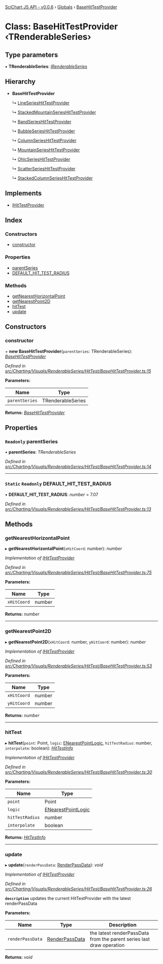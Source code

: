 [SciChart JS API - v0.0.6](../README.md) › [Globals](../globals.md) › [BaseHitTestProvider](basehittestprovider.md)

# Class: BaseHitTestProvider ‹**TRenderableSeries**›

## Type parameters

▪ **TRenderableSeries**: *[IRenderableSeries](../interfaces/irenderableseries.md)*

## Hierarchy

* **BaseHitTestProvider**

  ↳ [LineSeriesHitTestProvider](lineserieshittestprovider.md)

  ↳ [StackedMountainSeriesHitTestProvider](stackedmountainserieshittestprovider.md)

  ↳ [BandSeriesHitTestProvider](bandserieshittestprovider.md)

  ↳ [BubbleSeriesHitTestProvider](bubbleserieshittestprovider.md)

  ↳ [ColumnSeriesHitTestProvider](columnserieshittestprovider.md)

  ↳ [MountainSeriesHitTestProvider](mountainserieshittestprovider.md)

  ↳ [OhlcSeriesHitTestProvider](ohlcserieshittestprovider.md)

  ↳ [ScatterSeriesHitTestProvider](scatterserieshittestprovider.md)

  ↳ [StackedColumnSeriesHitTestProvider](stackedcolumnserieshittestprovider.md)

## Implements

* [IHitTestProvider](../interfaces/ihittestprovider.md)

## Index

### Constructors

* [constructor](basehittestprovider.md#constructor)

### Properties

* [parentSeries](basehittestprovider.md#readonly-parentseries)
* [DEFAULT_HIT_TEST_RADIUS](basehittestprovider.md#static-readonly-default_hit_test_radius)

### Methods

* [getNearestHorizontalPoint](basehittestprovider.md#getnearesthorizontalpoint)
* [getNearestPoint2D](basehittestprovider.md#getnearestpoint2d)
* [hitTest](basehittestprovider.md#hittest)
* [update](basehittestprovider.md#update)

## Constructors

###  constructor

\+ **new BaseHitTestProvider**(`parentSeries`: TRenderableSeries): *[BaseHitTestProvider](basehittestprovider.md)*

*Defined in [src/Charting/Visuals/RenderableSeries/HitTest/BaseHitTestProvider.ts:15](https://github.com/ABTSoftware/SciChart.Dev/blob/f6fba97af2/Web/src/SciChart/src/Charting/Visuals/RenderableSeries/HitTest/BaseHitTestProvider.ts#L15)*

**Parameters:**

Name | Type |
------ | ------ |
`parentSeries` | TRenderableSeries |

**Returns:** *[BaseHitTestProvider](basehittestprovider.md)*

## Properties

### `Readonly` parentSeries

• **parentSeries**: *TRenderableSeries*

*Defined in [src/Charting/Visuals/RenderableSeries/HitTest/BaseHitTestProvider.ts:14](https://github.com/ABTSoftware/SciChart.Dev/blob/f6fba97af2/Web/src/SciChart/src/Charting/Visuals/RenderableSeries/HitTest/BaseHitTestProvider.ts#L14)*

___

### `Static` `Readonly` DEFAULT_HIT_TEST_RADIUS

▪ **DEFAULT_HIT_TEST_RADIUS**: *number* = 7.07

*Defined in [src/Charting/Visuals/RenderableSeries/HitTest/BaseHitTestProvider.ts:13](https://github.com/ABTSoftware/SciChart.Dev/blob/f6fba97af2/Web/src/SciChart/src/Charting/Visuals/RenderableSeries/HitTest/BaseHitTestProvider.ts#L13)*

## Methods

###  getNearestHorizontalPoint

▸ **getNearestHorizontalPoint**(`xHitCoord`: number): *number*

*Implementation of [IHitTestProvider](../interfaces/ihittestprovider.md)*

*Defined in [src/Charting/Visuals/RenderableSeries/HitTest/BaseHitTestProvider.ts:75](https://github.com/ABTSoftware/SciChart.Dev/blob/f6fba97af2/Web/src/SciChart/src/Charting/Visuals/RenderableSeries/HitTest/BaseHitTestProvider.ts#L75)*

**Parameters:**

Name | Type |
------ | ------ |
`xHitCoord` | number |

**Returns:** *number*

___

###  getNearestPoint2D

▸ **getNearestPoint2D**(`xHitCoord`: number, `yHitCoord`: number): *number*

*Implementation of [IHitTestProvider](../interfaces/ihittestprovider.md)*

*Defined in [src/Charting/Visuals/RenderableSeries/HitTest/BaseHitTestProvider.ts:53](https://github.com/ABTSoftware/SciChart.Dev/blob/f6fba97af2/Web/src/SciChart/src/Charting/Visuals/RenderableSeries/HitTest/BaseHitTestProvider.ts#L53)*

**Parameters:**

Name | Type |
------ | ------ |
`xHitCoord` | number |
`yHitCoord` | number |

**Returns:** *number*

___

###  hitTest

▸ **hitTest**(`point`: Point, `logic`: [ENearestPointLogic](../enums/enearestpointlogic.md), `hitTestRadius`: number, `interpolate`: boolean): *[HitTestInfo](hittestinfo.md)*

*Implementation of [IHitTestProvider](../interfaces/ihittestprovider.md)*

*Defined in [src/Charting/Visuals/RenderableSeries/HitTest/BaseHitTestProvider.ts:30](https://github.com/ABTSoftware/SciChart.Dev/blob/f6fba97af2/Web/src/SciChart/src/Charting/Visuals/RenderableSeries/HitTest/BaseHitTestProvider.ts#L30)*

**Parameters:**

Name | Type |
------ | ------ |
`point` | Point |
`logic` | [ENearestPointLogic](../enums/enearestpointlogic.md) |
`hitTestRadius` | number |
`interpolate` | boolean |

**Returns:** *[HitTestInfo](hittestinfo.md)*

___

###  update

▸ **update**(`renderPassData`: [RenderPassData](renderpassdata.md)): *void*

*Implementation of [IHitTestProvider](../interfaces/ihittestprovider.md)*

*Defined in [src/Charting/Visuals/RenderableSeries/HitTest/BaseHitTestProvider.ts:26](https://github.com/ABTSoftware/SciChart.Dev/blob/f6fba97af2/Web/src/SciChart/src/Charting/Visuals/RenderableSeries/HitTest/BaseHitTestProvider.ts#L26)*

**`description`** updates the current HitTestProvider with the latest renderPassData

**Parameters:**

Name | Type | Description |
------ | ------ | ------ |
`renderPassData` | [RenderPassData](renderpassdata.md) | the latest renderPassData from the parent series last draw operation  |

**Returns:** *void*
